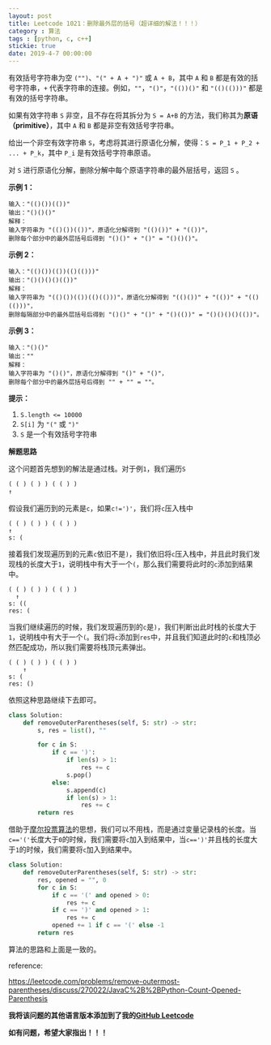 ```yaml
---
layout: post
title: Leetcode 1021：删除最外层的括号（超详细的解法！！！）
category : 算法
tags : [python, c, c++]
stickie: true
date: 2019-4-7 00:00:00
---
```


有效括号字符串为空 `("")`、`"(" + A + ")"` 或 `A + B`，其中 `A` 和 `B` 都是有效的括号字符串，`+` 代表字符串的连接。例如，`""`，`"()"`，`"(())()"` 和 `"(()(()))"` 都是有效的括号字符串。

如果有效字符串 `S` 非空，且不存在将其拆分为 `S = A+B` 的方法，我们称其为**原语（primitive）**，其中 `A` 和 `B` 都是非空有效括号字符串。

给出一个非空有效字符串 `S`，考虑将其进行原语化分解，使得：`S = P_1 + P_2 + ... + P_k`，其中 `P_i` 是有效括号字符串原语。

对 `S` 进行原语化分解，删除分解中每个原语字符串的最外层括号，返回 `S` 。

**示例 1：**

```
输入："(()())(())"
输出："()()()"
解释：
输入字符串为 "(()())(())"，原语化分解得到 "(()())" + "(())"，
删除每个部分中的最外层括号后得到 "()()" + "()" = "()()()"。
```

**示例 2：**

```
输入："(()())(())(()(()))"
输出："()()()()(())"
解释：
输入字符串为 "(()())(())(()(()))"，原语化分解得到 "(()())" + "(())" + "(()(()))"，
删除每隔部分中的最外层括号后得到 "()()" + "()" + "()(())" = "()()()()(())"。
```

**示例 3：**

```
输入："()()"
输出：""
解释：
输入字符串为 "()()"，原语化分解得到 "()" + "()"，
删除每个部分中的最外层括号后得到 "" + "" = ""。
```

**提示：**

1. `S.length <= 10000`
2. `S[i]` 为 `"("` 或 `")"`
3. `S` 是一个有效括号字符串

**解题思路**

这个问题首先想到的解法是通过栈。对于例`1`，我们遍历`S`

```python
( ( ) ( ) ) ( ( ) )
↑
```

假设我们遍历到的元素是`c`，如果`c!=')'`，我们将`c`压入栈中

```
( ( ) ( ) ) ( ( ) )
↑
s: (
```

接着我们发现遍历到的元素`c`依旧不是`)`，我们依旧将`c`压入栈中，并且此时我们发现栈的长度大于`1`，说明栈中有大于一个`(`，那么我们需要将此时的`c`添加到结果中。

```
( ( ) ( ) ) ( ( ) )
  ↑
s: ((
res: (
```

当我们继续遍历的时候，我们发现遍历到的`c`是`)`，我们判断出此时栈的长度大于`1`，说明栈中有大于一个`(`。我们将`c`添加到`res`中，并且我们知道此时的`c`和栈顶必然匹配成功，所以我们需要将栈顶元素弹出。

```
( ( ) ( ) ) ( ( ) )
    ↑
s: (
res: ()
```

依照这种思路继续下去即可。

```python
class Solution:
    def removeOuterParentheses(self, S: str) -> str:
        s, res = list(), ""

        for c in S:
            if c == ')':
                if len(s) > 1:
                    res += c
                s.pop()
            else:
                s.append(c)
                if len(s) > 1:
                    res += c   
        return res
```

借助于[摩尔投票算法](https://blog.csdn.net/qq_17550379/article/details/83818965)的思想，我们可以不用栈，而是通过变量记录栈的长度。当`c=='('`长度大于`0`的时候，我们需要将`c`加入到结果中，当`c==')'`并且栈的长度大于`1`的时候，我们需要将`c`加入到结果中。

```python
class Solution:
    def removeOuterParentheses(self, S: str) -> str:
        res, opened = "", 0
        for c in S:
            if c == '(' and opened > 0: 
                res += c
            if c == ')' and opened > 1: 
                res += c
            opened += 1 if c == '(' else -1
        return res
```

算法的思路和上面是一致的。

reference:

https://leetcode.com/problems/remove-outermost-parentheses/discuss/270022/JavaC%2B%2BPython-Count-Opened-Parenthesis

**我将该问题的其他语言版本添加到了我的[GitHub Leetcode](https://github.com/luliyucoordinate/Leetcode)**

**如有问题，希望大家指出！！！**
